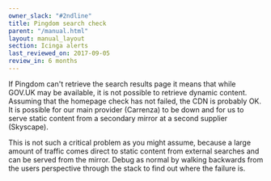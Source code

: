```yaml
---
owner_slack: "#2ndline"
title: Pingdom search check
parent: "/manual.html"
layout: manual_layout
section: Icinga alerts
last_reviewed_on: 2017-09-05
review_in: 6 months
---
```


If Pingdom can't retrieve the search results page it means that while
GOV.UK may be available, it is not possible to retrieve dynamic content.
Assuming that the homepage check has not failed, the CDN is probably OK.
It is possible for our main provider (Carrenza) to be down and for us to
serve static content from a secondary mirror at a second supplier (Skyscape).

This is not such a critical problem as you might assume, because a large
amount of traffic comes direct to static content from external searches
and can be served from the mirror. Debug as normal by walking backwards
from the users perspective through the stack to find out where the
failure is.

